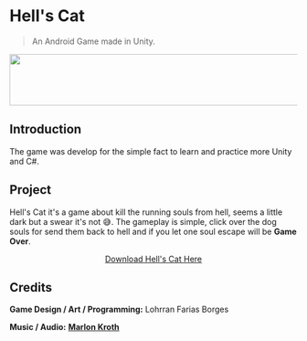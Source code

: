 # Hell's Cat

> An Android Game made in Unity.


<p align="center">
  <img width="728" height="90" src="https://i.ibb.co/p6DJDc2/hellscat.png">
</p>


## Introduction
The game was develop for the simple fact to learn and practice more Unity and C#.

## Project
Hell's Cat it's a game about kill the running souls from hell, seems a little dark but a swear it's not 😅. The gameplay is simple, click over the dog souls for send them back to hell and if you let one soul escape will be **Game Over**.

<p align="center">
<a href="https://play.google.com/store/apps/details?id=com.LllamitaStudios.HellsCat&hl=pt_BR">
  Download Hell's Cat Here</a>
</p>

## Credits

**Game Design / Art / Programming:** Lohrran Farias Borges

**Music / Audio:** **[Marlon Kroth](https://br.linkedin.com/in/marlon-kroth-32778b39)** 
